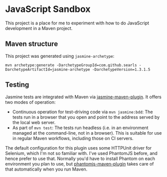 # JavaScript Sandbox

This project is a place for me to experiment with how to do JavaScript development in a Maven project.

## Maven structure

This project was generated using `jasmine-archetype`:

```
mvn archetype:generate -DarchetypeGroupId=com.github.searls -DarchetypeArtifactId=jasmine-archetype -DarchetypeVersion=1.3.1.5
```

## Testing

Jasmine tests are integrated with Maven via [jasmine-maven-plugin](http://searls.github.io/jasmine-maven-plugin/).  It
offers two modes of operation:

- Continuous operation for test-driving code via `mvn jasmine:bdd`: The tests run in a browser that you open and point
  to the address served by the local web server.
- As part of `mvn test`: The tests run headless (i.e. in an environment managed at the command-line, not in a browser).
  This is suitable for use in regular Maven workflows, including those on CI servers.

The default configuration for this plugin uses some HTTPUnit driver for Selenium, which I'm not so familiar with.
I've used PhantomJS before, and hence prefer to use that.  Normally you'd have to install Phantom on each environment
you plan to use, but [phantomjs-maven-plugin](https://github.com/klieber/phantomjs-maven-plugin) takes care of that
automatically when you run Maven.
